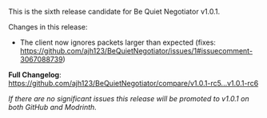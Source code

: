 This is the sixth release candidate for Be Quiet Negotiator v1.0.1.

Changes in this release:
- The client now ignores packets larger than expected (fixes: https://github.com/ajh123/BeQuietNegotiator/issues/1#issuecomment-3067088739) 

**Full Changelog**: https://github.com/ajh123/BeQuietNegotiator/compare/v1.0.1-rc5...v1.0.1-rc6

*If there are no significant issues this release will be promoted to v1.0.1 on both GitHub and Modrinth.*